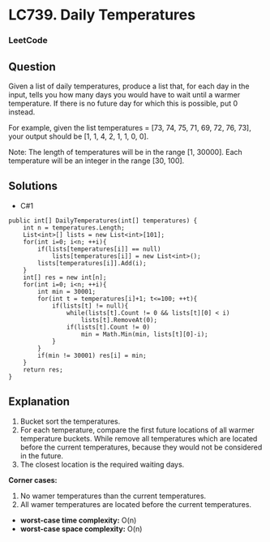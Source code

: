 # LC739. Daily Temperatures

### LeetCode

## Question

Given a list of daily temperatures, produce a list that, for each day in the input, tells you how many days you would have to wait until a warmer temperature. If there is no future day for which this is possible, put 0 instead.

For example, given the list temperatures = [73, 74, 75, 71, 69, 72, 76, 73], your output should be [1, 1, 4, 2, 1, 1, 0, 0].

Note: The length of temperatures will be in the range [1, 30000]. Each temperature will be an integer in the range [30, 100].

## Solutions

* C#1
```
public int[] DailyTemperatures(int[] temperatures) {
    int n = temperatures.Length;
    List<int>[] lists = new List<int>[101];
    for(int i=0; i<n; ++i){
        if(lists[temperatures[i]] == null)
            lists[temperatures[i]] = new List<int>();
        lists[temperatures[i]].Add(i);
    }
    int[] res = new int[n];
    for(int i=0; i<n; ++i){
        int min = 30001;
        for(int t = temperatures[i]+1; t<=100; ++t){
            if(lists[t] != null){
                while(lists[t].Count != 0 && lists[t][0] < i)
                    lists[t].RemoveAt(0);
                if(lists[t].Count != 0)
                    min = Math.Min(min, lists[t][0]-i);
            }
        }
        if(min != 30001) res[i] = min;
    }
    return res;
}
```

## Explanation

1. Bucket sort the temperatures.
2. For each temperature, compare the first future locations of all warmer temperature buckets. While remove all temperatures which are located before the current temperatures, because they would not be considered in the future.
3. The closest location is the required waiting days.

**Corner cases:**

1. No wamer temperatures than the current temperatures.
2. All wamer temperatures are located before the current temperatures.

* **worst-case time complexity:** O(n)
* **worst-case space complexity:** O(n)
